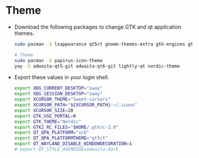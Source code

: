 # Theme

- Download the following packages to change GTK and qt application themes.

  ```bash
  sudo pacman -S lxappearance qt5ct gnome-themes-extra gtk-engines gtk-engine-murrine

  # Theme
  sudo pacman -S papirus-icon-theme
  yay -S adwaita-qt5-git adwaita-qt6-git lightly-qt nordic-theme
  ```

- Export these values in your login shell.

  ```bash
  export XDG_CURRENT_DESKTOP="sway"
  export XDG_SESSION_DESKTOP="sway"
  export XCURSOR_THEME="Sweet-cursors"
  export XCURSOR_PATH="${XCURSOR_PATH}:~/.icons"
  export XCURSOR_SIZE=28
  export GTK_USE_PORTAL=0
  export GTK_THEME="Nordic"
  export GTK2_RC_FILES="$HOME/.gtkrc-2.0"
  export QT_QPA_PLATFORM="xcb"
  export QT_QPA_PLATFORMTHEME="qt5ct"
  export QT_WAYLAND_DISABLE_WINDOWDECORATION=1
  # export QT_STYLE_OVERRIDE=adwaita-dark
  ```

